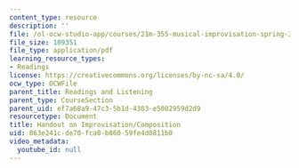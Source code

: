 ```yaml
---
content_type: resource
description: ''
file: /ol-ocw-studio-app/courses/21m-355-musical-improvisation-spring-2013/863e241cde70fca0b86059fe4d0811b0_MIT21M_355S13_handout.pdf
file_size: 109351
file_type: application/pdf
learning_resource_types:
- Readings
license: https://creativecommons.org/licenses/by-nc-sa/4.0/
ocw_type: OCWFile
parent_title: Readings and Listening
parent_type: CourseSection
parent_uid: ef7a68a9-47c3-5b1d-4303-e5002959d2d9
resourcetype: Document
title: Handout on Improvisation/Composition
uid: 863e241c-de70-fca0-b860-59fe4d0811b0
video_metadata:
  youtube_id: null
---
```

